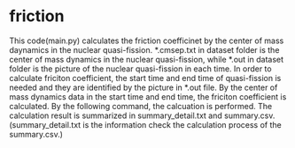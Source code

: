 # friction
This code(main.py) calculates the friction coefficinet by the center of mass daynamics in the nuclear quasi-fission.
*.cmsep.txt in dataset folder is the center of mass dynamics in the nuclear quasi-fission,
while *.out in dataset folder is the picture of the nuclear quasi-fission in each time.
In order to calculate friciton coefficient, the start time and end time of quasi-fission is needed and they are identified by the picture in *.out file.
By the center of mass dynamics data in the start time and end time, the friciton coefficient is calculated. 
By the following command, the calcuation is performed.
The calculation result is summarized in summary_detail.txt and summary.csv.
(summary_detail.txt is the information check the calculation process of the summary.csv.)
